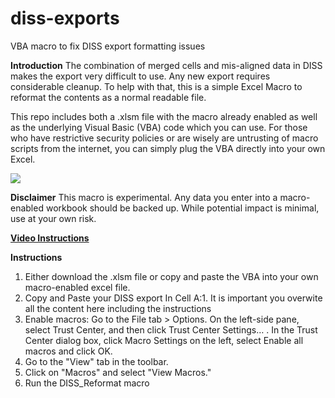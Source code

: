 # diss-exports
VBA macro to fix DISS export formatting issues

**Introduction**
The combination of merged cells and mis-aligned data in DISS makes the export very difficult to use. Any new export requires considerable cleanup. To help with that, this is a simple Excel Macro to reformat the contents as a normal readable file. 

This repo includes both a .xlsm file with the macro already enabled as well as the underlying Visual Basic (VBA) code which you can use. For those who have restrictive security policies or are wisely are untrusting of macro scripts from the internet, you can simply plug the VBA directly into your own Excel.

![](diss-improve-preview.gif)

**Disclaimer**
This macro is experimental. Any data you enter into a macro-enabled workbook should be backed up. While potential impact is minimal, use at your own risk.  

**[Video Instructions](https://www.loom.com/share/8b0efe3fe5d142e395597d8cde6f42b1)**

**Instructions**
1. Either download the .xlsm file or copy and paste the VBA into your own macro-enabled excel file.
2. Copy and Paste your DISS export In Cell A:1. It is important you overwite all the content here including the instructions
3. Enable macros: Go to the File tab > Options. On the left-side pane, select Trust Center, and then click Trust Center Settings… . In the Trust Center dialog box, click Macro Settings on the left, select Enable all macros and click OK.
4. Go to the "View" tab in the toolbar.
5. Click on "Macros" and select "View Macros."
6. Run the DISS_Reformat macro
